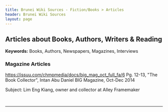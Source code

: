 ```yaml
---
title: Brunei Wiki Sources - Fiction/Books > Articles
header: Brunei Wiki Sources
layout: page
---
```


## Articles about Books, Authors, Writers & Reading

**Keywords:** Books, Authors, Newspapers, Magazines, Interviews

### Magazine Articles

https://issuu.com/chmpmedia/docs/big_mag_oct_full_fa/6 Pg. 12-13, "The Book Collector", Intan Abu Daniel BIG Magazine, Oct-Dec 2014

Subject: Lim Eng Kiang, owner and collector at Alley Framemaker

 

---

  

